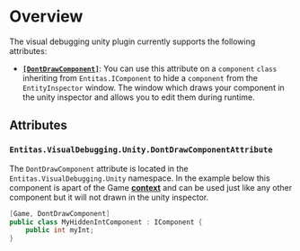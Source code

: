 # Overview

The visual debugging unity plugin currently supports the following attributes:
- [**`[DontDrawComponent]`**](#entitasvisualdebuggingunitydontdrawcomponentattribute): You can use this attribute on a `component` `class` inheriting from `Entitas.IComponent` to hide a `component` from the `EntityInspector` window. The window which draws your component in the unity inspector and allows you to edit them during runtime.

## Attributes

### `Entitas.VisualDebugging.Unity.DontDrawComponentAttribute`

The `DontDrawComponent` attribute is located in the `Entitas.VisualDebugging.Unity` namespace. In the example below this component is apart of the Game [**context**](https://github.com/sschmid/Entitas-CSharp/wiki/Attributes#context) and can be used just like any other component but it will not drawn in the unity inspector.

```c#
[Game, DontDrawComponent]
public class MyHiddenIntComponent : IComponent {
    public int myInt;
}
```



